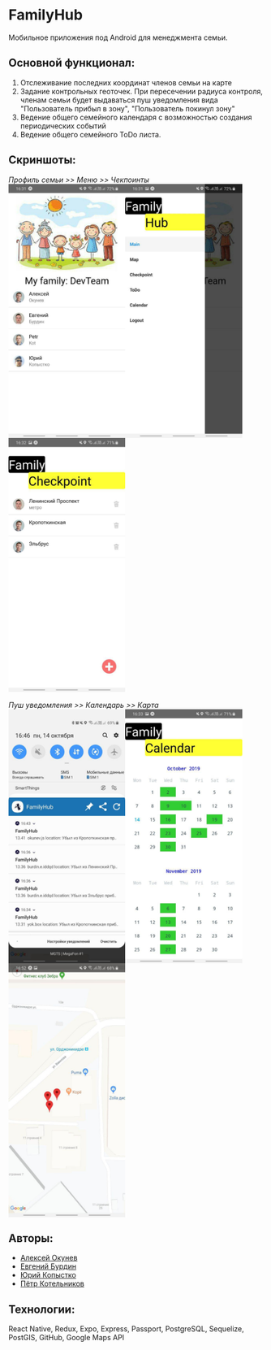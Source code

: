 
# FamilyHub

Мобильное приложения под Android для менеджмента семьи. 

**Основной функционал:**
----------

1.  Отслеживание последних координат членов семьи на карте
2.  Задание контрольных геоточек. При пересечении радиуса контроля, членам семьи будет выдаваться пуш уведомления вида "Пользователь прибыл в зону", "Пользователь покинул зону"
3.  Ведение общего семейного календаря с возможностью создания периодических событий
4.  Ведение общего семейного ToDo листа.

**Скриншоты:**
----------
*Профиль семьи >>            Меню >>            Чекпоинты*  
<kbd><img src="https://github.com/EvBurdin/FamilyHub/blob/master/front/src/img/photo_2019-10-14_16-57-58.jpg?raw=true" height="500px" margin-left="5px" align="center"></kbd><kbd><img src="https://github.com/EvBurdin/FamilyHub/blob/master/front/src/img/photo_2019-10-14_17-03-15.jpg?raw=true" height="500px" align="center" margin-left="5px"></kbd><kbd><img src="https://github.com/EvBurdin/FamilyHub/blob/master/front/src/img/photo_2019-10-14_17-03-45.jpg?raw=true" height="500px" margin-left="5px" align="center"></kbd><br><br>
*Пуш уведомления >>            Календарь >>            Карта* <br>
<kbd><img src="https://github.com/EvBurdin/FamilyHub/blob/master/front/src/img/photo_2019-10-14_17-04-09.jpg?raw=true" height="500px" align="center"></kbd><kbd><img src="https://github.com/EvBurdin/FamilyHub/blob/master/front/src/img/photo_2019-10-14_17-05-12.jpg?raw=true" height="500px"  align="center"></kbd><kbd><img src="https://github.com/EvBurdin/FamilyHub/blob/master/front/src/img/photo_2019-10-14_17-04-16.jpg?raw=true" height="500px" align="center"></kbd>  
 


**Авторы:**
----------
-   [Алексей Окунев](https://github.com/Maklayna)
-   [Евгений Бурдин](https://github.com/EvBurdin)
-   [Юрий Копыстко](https://github.com/yok558)
-   [Пётр Котельников ](https://github.com/Petrucho)

**Технологии:**
----------
React Native, Redux, Expo, Express, Passport, PostgreSQL, Sequelize, PostGIS, GitHub, Google Maps API


